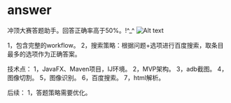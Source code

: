 # answer

冲顶大赛答题助手。回答正确率高于50%。!^_^
![Alt text](C:/Users/dell-7020/Desktop/answer.png)

1，包含完整的workflow。
2，搜索策略：根据问题+选项进行百度搜索，取条目最多的选项作为正确答案。

技术点：
1，JavaFX、Maven项目，IJ环境。
2，MVP架构。
3，adb截图。
4，图像切割。
5，图像识别。
6，百度搜索。
7，html解析。


后续：
1，答题策略需要优化。
